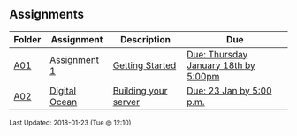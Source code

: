 ## Assignments
| Folder | Assignment | Description | Due|
 | ------------|------------|------------|------------|
 | [A01](./A02) | [ Assignment 1 ](./A02) | [ Getting Started](./A02) | [Due: Thursday January 18th by 5:00pm](./A02) |
 | [A02](./A02) | [ Digital Ocean ](./A02) | [ Building your server](./A02) | [Due: 23 Jan by 5:00 p.m.](./A02) |

<sup>Last Updated: 2018-01-23 (Tue @ 12:10)</sup>